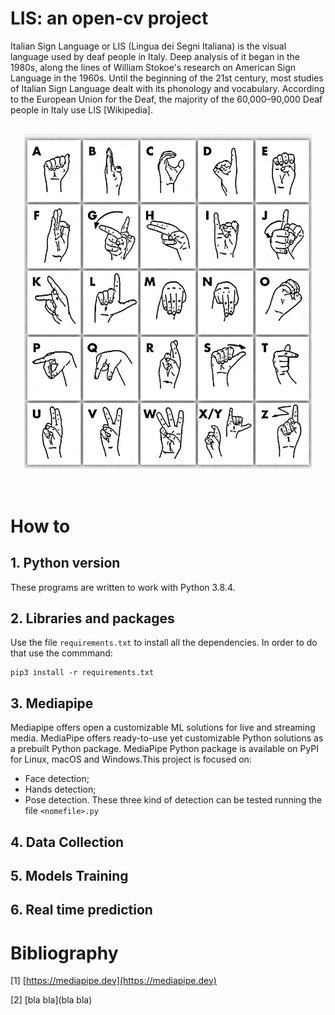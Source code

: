 # LIS: an open-cv project
Italian Sign Language or LIS (Lingua dei Segni Italiana) is the visual language used by deaf people in Italy. Deep analysis of it began in the 1980s, along the lines of William Stokoe's research on American Sign Language in the 1960s. Until the beginning of the 21st century, most studies of Italian Sign Language dealt with its phonology and vocabulary. According to the European Union for the Deaf, the majority of the 60,000–90,000 Deaf people in Italy use LIS [Wikipedia].
<br><br>
<p align="center">
  <img width="460"  src="images/alfabeto-lingua-dei-segni-810x1024.jpg-2.jpg">
</p>
<br>

# How to
## 1. Python version
These programs are written to work with Python 3.8.4.

## 2. Libraries and packages
Use the file ``requirements.txt`` to install all the dependencies. In order to do that use the commmand:

```shell
pip3 install -r requirements.txt
```

## 3. Mediapipe
Mediapipe offers open a customizable ML solutions for live and streaming media. MediaPipe offers ready-to-use yet customizable Python solutions as a prebuilt Python package. MediaPipe Python package is available on PyPI for Linux, macOS and Windows.This project is focused on:
* Face detection;
* Hands detection;
* Pose detection.
These three kind of detection can be tested running the file ```<nomefile>.py``` 


## 4. Data Collection

## 5. Models Training

## 6. Real time prediction

# Bibliography
[1] [https://mediapipe.dev](https://mediapipe.dev)

[2] [bla bla](bla bla)
